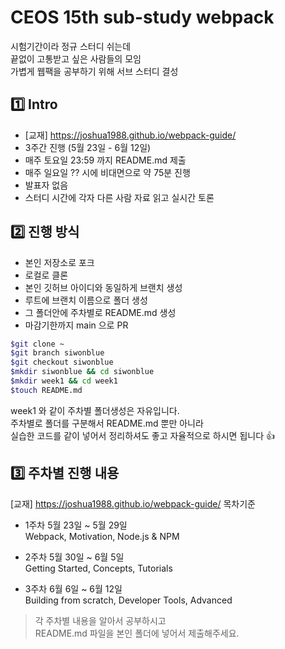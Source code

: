 # CEOS 15th sub-study webpack

시험기간이라 정규 스터디 쉬는데 <br>
끝없이 고통받고 싶은 사람들의 모임 <br>
가볍게 웹팩을 공부하기 위해 서브 스터디 결성


## 1️⃣ Intro

- [교재] https://joshua1988.github.io/webpack-guide/ 
- 3주간 진행 (5월 23일 - 6월 12일)
- 매주 토요일 23:59 까지 README.md 제출
- 매주 일요일 ?? 시에 비대면으로 약 75분 진행
- 발표자 없음 
- 스터디 시간에 각자 다른 사람 자료 읽고 실시간 토론 

## 2️⃣ 진행 방식

- 본인 저장소로 포크
- 로컬로 클론
- 본인 깃허브 아이디와 동일하게 브랜치 생성
- 루트에 브랜치 이름으로 폴더 생성
- 그 폴더안에 주차별로 README.md 생성
- 마감기한까지 main 으로 PR 

```bash
$git clone ~
$git branch siwonblue
$git checkout siwonblue
$mkdir siwonblue && cd siwonblue
$mkdir week1 && cd week1 
$touch README.md
```
week1 와 같이 주차별 폴더생성은 자유입니다.<br> 주차별로 폴더를 구분해서
README.md 뿐만 아니라<br> 실습한 코드를 같이 넣어서 정리하셔도 좋고 자율적으로 하시면 됩니다 👍

## 3️⃣ 주차별 진행 내용

[교재] https://joshua1988.github.io/webpack-guide/ 목차기준

- 1주차 5월 23일 ~ 5월 29일 <br>
Webpack, Motivation, Node.js & NPM


- 2주차 5월 30일 ~ 6월 5일 <br>
Getting Started, Concepts, Tutorials
  

- 3주차 6월 6일 ~ 6월 12일 <br>
Building from scratch, Developer Tools, Advanced
  

> 각 주차별 내용을 알아서 공부하시고 <br> README.md 파일을 본인 폴더에 넣어서 제출해주세요.